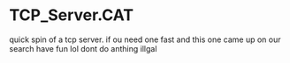 # TCP_Server.CAT

quick spin of a tcp server.  if  ou need one fast and this one came up on our search have fun lol dont do anthing illgal
